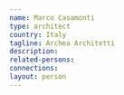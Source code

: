 ```yaml
---
name: Marco Casamonti
type: architect
country: Italy
tagline: Archea Architetti
description:
related-persons:
connections:
layout: person
---
```

